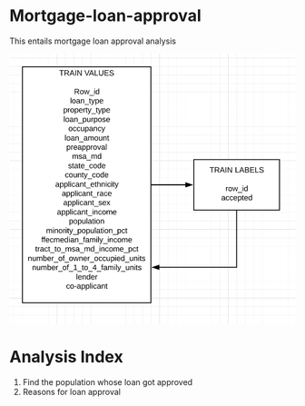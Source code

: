 # Mortgage-loan-approval
This entails mortgage loan approval analysis

![](https://github.com/akankshabakshi/mortgage-loan-approval/blob/master/mortgage-loan-analysis.png)

# Analysis Index

1. Find the population whose loan got approved
2. Reasons for loan approval
